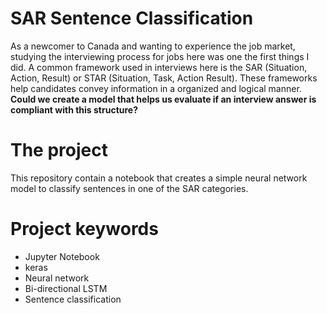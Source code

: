 # SAR Sentence Classification
As a newcomer to Canada and wanting to experience the job market, studying the interviewing process for jobs here was one the first things I did.
A common framework used in interviews here is the SAR (Situation, Action, Result) or STAR (Situation, Task, Action Result).
These frameworks help candidates convey information in a organized and logical manner.
**Could we create a model that helps us evaluate if an interview answer is compliant with this structure?**

# The project
This repository contain a notebook that creates a simple neural network model to classify sentences in one of the SAR categories.

# Project keywords
- Jupyter Notebook
- keras
- Neural network
- Bi-directional LSTM
- Sentence classification
